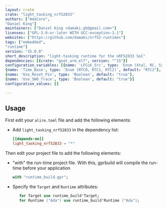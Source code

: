 ```yaml
---
layout: crate
crate: "light_tasking_nrf52833"
authors: ["AdaCore",
"Daniel King"]
maintainers: ["Daniel King <damaki.gh@gmail.com>"]
licenses: ["GPL-3.0-or-later WITH GCC-exception-3.1"]
websites: ["https://github.com/damaki/nrf52-runtimes"]
tags: ["embedded",
"runtime"]
version: "15.0.0"
short_description: "light-tasking runtime for the nRF52833 SoC"
dependencies: [{crate: "gnat_arm_elf", version: "^15"}]
configuration_variables: [{name: 'LFCLK_Src', type: 'Enum (Xtal, RC, Synth)', default: "Xtal"},
{name: 'Time_Base', type: 'Enum (RTC0, RTC1, RTC2)', default: "RTC2"},
{name: 'Use_Reset_Pin', type: 'Boolean', default: "true"},
{name: 'Use_SWO_Trace', type: 'Boolean', default: "true"}]
configuration_values: []

---
```

## Usage

First edit your `alire.toml` file and add the following elements:
 - Add `light_tasking_nrf52833` in the dependency list:
   ```toml
   [[depends-on]]
   light_tasking_nrf52833 = "*"
   ```

Then edit your project file to add the following elements:
 - "with" the run-time project file. With this, gprbuild will compile the run-time before your application
   ```ada
   with "runtime_build.gpr";
   ```
 - Specify the `Target` and `Runtime` attributes:
   ```ada
      for Target use runtime_build'Target;
      for Runtime ("Ada") use runtime_build'Runtime ("Ada");
   ```



